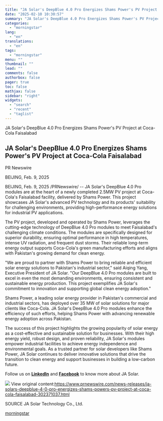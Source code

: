 ```yaml
---
title: "JA Solar's DeepBlue 4.0 Pro Energizes Shams Power's PV Project at Coca-Cola Faisalabad"
date: "2025-02-10 10:30:57"
summary: "JA Solar's DeepBlue 4.0 Pro Energizes Shams Power's PV Project at Coca-Cola Faisalabad JA Solar's DeepBlue 4.0 Pro Energizes Shams Power's PV Project at Coca-Cola Faisalabad PR Newswire BEIJING, Feb. 9, 2025 BEIJING, Feb. 9, 2025 /PRNewswire/ -- JA Solar's DeepBlue 4.0 Pro modules are at the heart of a..."
categories:
  - "morningstar"
lang:
  - "en"
translations:
  - "en"
tags:
  - "morningstar"
menu: ""
thumbnail: ""
lead: ""
comments: false
authorbox: false
pager: true
toc: false
mathjax: false
sidebar: "right"
widgets:
  - "search"
  - "recent"
  - "taglist"
---
```


JA Solar's DeepBlue 4.0 Pro Energizes Shams Power's PV Project at Coca-Cola Faisalabad

JA Solar's DeepBlue 4.0 Pro Energizes Shams Power's PV Project at Coca-Cola Faisalabad
--------------------------------------------------------------------------------------

PR Newswire

BEIJING, Feb. 9, 2025


BEIJING, Feb. 9, 2025 /PRNewswire/ -- JA Solar's DeepBlue 4.0 Pro modules are at the heart of a newly completed 2.5MW PV project at Coca-Cola's Faisalabad facility, delivered by Shams Power. This project showcases JA Solar's advanced PV technology and its products' suitability for challenging environments, providing high-performance energy solutions for industrial PV applications.

The PV project, developed and operated by Shams Power, leverages the cutting-edge technology of DeepBlue 4.0 Pro modules to meet Faisalabad's challenging climate conditions. The modules are specifically designed for superior durability, ensuring optimal performance in high temperatures, intense UV radiation, and frequent dust storms. Their reliable long-term energy output supports Coca-Cola's green manufacturing efforts and aligns with Pakistan's growing demand for clean energy.

"We are proud to partner with Shams Power to bring reliable and efficient solar energy solutions to Pakistan's industrial sector," said Aiqing Yang, Executive President of JA Solar. "Our DeepBlue 4.0 Pro modules are built to excel in even the most demanding environments, ensuring consistent and sustainable energy production. This project exemplifies JA Solar's commitment to innovation and supporting global clean energy adoption."

Shams Power, a leading solar energy provider in Pakistan's commercial and industrial sectors, has deployed over 35 MW of solar solutions for major clients like Coca-Cola. JA Solar's DeepBlue 4.0 Pro modules enhance the efficiency of such efforts, helping Shams Power with advancing renewable energy adoption across Pakistan.

The success of this project highlights the growing popularity of solar energy as a cost-effective and sustainable solution for businesses. With their high energy yield, robust design, and proven reliability, JA Solar's modules empower industrial facilities to achieve energy independence and environmental goals. As a trusted partner for solar developers like Shams Power, JA Solar continues to deliver innovative solutions that drive the transition to clean energy and support businesses in building a low-carbon future.

Follow us on **[LinkedIn](https://www.linkedin.com/company/418954/admin/feed/posts/)** and **[Facebook](https://www.facebook.com/JASolarOfficial)** to know more about JA Solar.

 ![](https://c212.net/c/img/favicon.png?sn=CN14221&sd=2025-02-09) View original content:<https://www.prnewswire.com/news-releases/ja-solars-deepblue-4-0-pro-energizes-shams-powers-pv-project-at-coca-cola-faisalabad-302371037.html>

SOURCE JA Solar Technology Co., Ltd.

[morningstar](https://www.morningstar.com/news/pr-newswire/20250209cn14221/ja-solars-deepblue-40-pro-energizes-shams-powers-pv-project-at-coca-cola-faisalabad)
